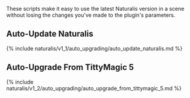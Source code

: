 These scripts make it easy to use the latest Naturalis version in a scene without losing the changes you've made to the plugin's parameters.

## Auto-Update Naturalis

{% include naturalis/v1_1/auto_upgrading/auto_update_naturalis.md %}

## Auto-Upgrade From TittyMagic 5

{% include naturalis/v1_2/auto_upgrading/auto_upgrade_from_tittymagic_5.md %}

